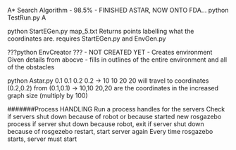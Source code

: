 A* Search Algorithm - 98.5% - FINISHED ASTAR, NOW ONTO FDA...
python TestRun.py A



python StartEGen.py map_5.txt
Returns points labelling what the coordinates are.
requires StartEGen.py and EnvGen.py

???python EnvCreator ??? - NOT CREATED YET - Creates environment Given details from abocve - fills in outlines of the entire environment and all of the obstacles

python Astar.py 0.1 0.1 0.2 0.2 -> 10 10 20 20
will travel to coordinates (0.2,0.2) from (0.1,0.1) -> 10,10 20,20 are the coordinates in the increased graph size (multiply by 100)

#######Process HANDLING
Run a process handles for the servers
Check if servers shut down because of robot or because started new rosgazebo process
if server shut down because robot, exit
if server shut down because of rosgezebo restart, start server again
Every time rosgazebo starts, server must start

